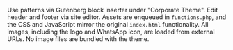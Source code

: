 Use patterns via Gutenberg block inserter under "Corporate Theme". Edit header and footer via site editor. Assets are enqueued in `functions.php`, and the CSS and JavaScript mirror the original `index.html` functionality.
All images, including the logo and WhatsApp icon, are loaded from external URLs. No image files are bundled with the theme.
